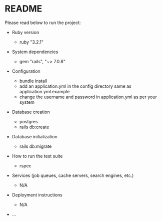 # README

Please read below to run the project:

* Ruby version
  * ruby "3.2.1"

* System dependencies
  * gem "rails", "~> 7.0.8"

* Configuration
  * bundle install
  * add an application.yml in the config directory same as application.yml.example
  * change the username and password in application.yml as per your system

* Database creation
  * postgres
  * rails db:create

* Database initialization
  * rails db:migrate

* How to run the test suite
  * rspec

* Services (job queues, cache servers, search engines, etc.)
  * N/A

* Deployment instructions
  * N/A

* ...
